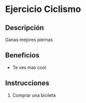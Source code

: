 # Ejercicio Ciclismo

## Descripción
Ganas mejores piernas

## Beneficios
- Te ves mas cool

## Instrucciones
1. Comprar una bicileta